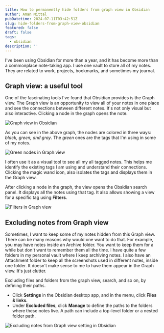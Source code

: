 ```yaml
---
title: How to permanently hide folders from graph view in Obsidian
author: Aman Mittal
pubDatetime: 2024-07-11T03:42:51Z
slug: hide-folders-from-graph-view-obsidian
featured: false
draft: false
tags:
  - obsidian
description: ''
---
```


I've been using Obsidian for more than a year, and it has become more than a commonplace note-taking app. I use one vault to store all of my notes. They are related to work, projects, bookmarks, and sometimes my journal.

## Graph view: a useful tool

One of the fascinating tools I've found that Obsidian provides is the Graph view. The Graph view is an opportunity to view all of your notes in one place and see the connections between different notes. It's not only visual but also interactive. Clicking a node in the graph opens the note.

<img src="/images/obsidian/graphv-1.png" alt="Graph view in Obsidian" class="sm:w-2/3 mx-auto"/>

As you can see in the above graph, the nodes are colored in three ways: _black, green, and gray_. The _green_ ones are the tags that I'm using in some of my notes.

<img src="/images/obsidian/graphv-2.png" alt="Green nodes in Graph view" class="sm:w-2/3 mx-auto"/>

I often use it as a visual tool to see all my all tagged notes. This helps me identify the existing tags I am using and understand their connections. Clicking the magic wand icon, also isolates the tags and displays them in the Graph view.

After clicking a node in the graph, the view opens the Obsidian search panel. It displays all the notes using that tag. It also allows showing a view for a specific tag using **Filters**.

<img src="/images/obsidian/graphv-4.png" alt="Filters in Graph view" class="sm:w-2/4 mx-auto"/>

## Excluding notes from Graph view

Sometimes, I want to keep some of my notes hidden from this Graph view. There can be many reasons why would one want to do that. For example, you may have notes inside an Archive folder. You want to keep them for a while but don't want to remember them all the time. I have quite a few folders in my personal vault where I keep archiving notes. I also have an Attachment folder to keep all the screenshots used in different notes, inside one folder. It doesn't make sense to me to have them appear in the Graph view. It's just clutter.

Excluding files and folders from the graph view, search, and so on, by defining their paths.

- Click **Settings** in the Obsidian desktop app, and in the menu, click **Files & links**.
- Under **Excluded files**, click **Manage** to define the paths to the folders where these notes live. A path can include a top-level folder or a nested folder path.

<img src="/images/obsidian/graphv-3.png" alt="Excluding notes from Graph view setting in Obsidian" class="sm mx-auto"/>
